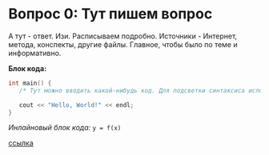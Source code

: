 # Вопрос 0: Тут пишем вопрос
А тут - ответ. Изи.
Расписываем подробно. Источники - Интернет, метода, конспекты, другие файлы. Главное, чтобы было по теме и информативно.

**Блок кода:**

```cpp
int main() {
   /* Тут можно вводить какой-нибудь код. Для подсветки синтаксиса используем ```cpp */

   cout << "Hello, World!" << endl;
}
```

*Инлайновый блок кода:* `y = f(x)`

[ссылка](https://google.com)
